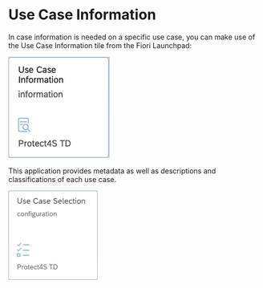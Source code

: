 # Use Case Information

In case information is needed on a specific use case, you can make use of the Use Case Information tile from the Fiori Launchpad:

![](<../.gitbook/assets/image (23) (1).png>)

This application provides metadata as well as descriptions and classifications of each use case.

![](<../.gitbook/assets/image (63) (1) (1) (1) (1).png>)
